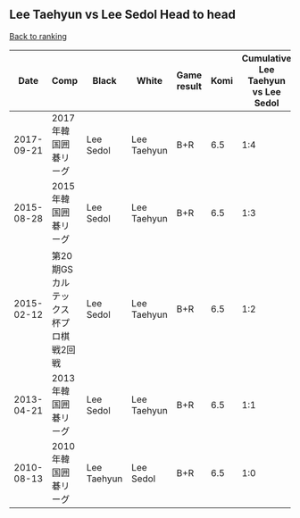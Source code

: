 ## Lee Taehyun vs Lee Sedol Head to head

[Back to ranking](../../index.md)




| **Date** | **Comp** | **Black** | **White** | **Game result** | **Komi** | **Cumulative Lee Taehyun vs Lee Sedol** | **Lee Taehyun streak** | **Lee Sedol streak** | 
| --- | --- | --- | --- | --- | --- | --- | --- | --- |
| 2017-09-21 | 2017年韓国囲碁リーグ | Lee Sedol | Lee Taehyun | B+R | 6.5 | 1:4 | 0 | 4 | 
| 2015-08-28 | 2015年韓国囲碁リーグ | Lee Sedol | Lee Taehyun | B+R | 6.5 | 1:3 | 0 | 3 | 
| 2015-02-12 | 第20期GSカルテックス杯プロ棋戦2回戦 | Lee Sedol | Lee Taehyun | B+R | 6.5 | 1:2 | 0 | 2 | 
| 2013-04-21 | 2013年韓国囲碁リーグ | Lee Sedol | Lee Taehyun | B+R | 6.5 | 1:1 | 0 | 1 | 
| 2010-08-13 | 2010年韓国囲碁リーグ | Lee Taehyun | Lee Sedol | B+R | 6.5 | 1:0 | 1 | 0 |




